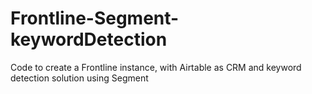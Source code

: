 # Frontline-Segment-keywordDetection
Code to create a Frontline instance, with Airtable as CRM and keyword detection solution using Segment
